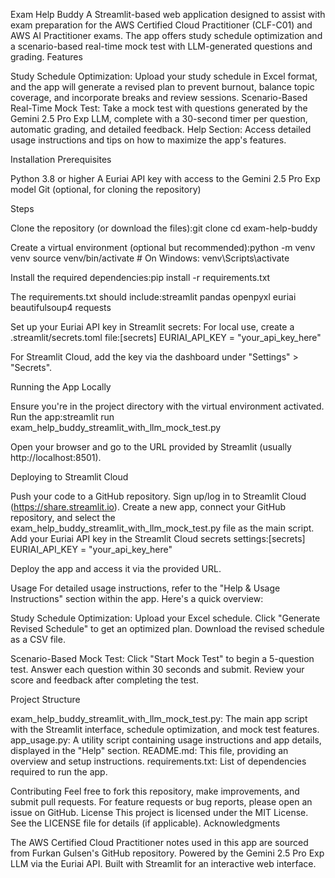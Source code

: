 Exam Help Buddy
A Streamlit-based web application designed to assist with exam preparation for the AWS Certified Cloud Practitioner (CLF-C01) and AWS AI Practitioner exams. The app offers study schedule optimization and a scenario-based real-time mock test with LLM-generated questions and grading.
Features

Study Schedule Optimization: Upload your study schedule in Excel format, and the app will generate a revised plan to prevent burnout, balance topic coverage, and incorporate breaks and review sessions.
Scenario-Based Real-Time Mock Test: Take a mock test with questions generated by the Gemini 2.5 Pro Exp LLM, complete with a 30-second timer per question, automatic grading, and detailed feedback.
Help Section: Access detailed usage instructions and tips on how to maximize the app's features.

Installation
Prerequisites

Python 3.8 or higher
A Euriai API key with access to the Gemini 2.5 Pro Exp model
Git (optional, for cloning the repository)

Steps

Clone the repository (or download the files):git clone <repository-url>
cd exam-help-buddy


Create a virtual environment (optional but recommended):python -m venv venv
source venv/bin/activate  # On Windows: venv\Scripts\activate


Install the required dependencies:pip install -r requirements.txt

The requirements.txt should include:streamlit
pandas
openpyxl
euriai
beautifulsoup4
requests


Set up your Euriai API key in Streamlit secrets:
For local use, create a .streamlit/secrets.toml file:[secrets]
EURIAI_API_KEY = "your_api_key_here"


For Streamlit Cloud, add the key via the dashboard under "Settings" > "Secrets".



Running the App Locally

Ensure you're in the project directory with the virtual environment activated.
Run the app:streamlit run exam_help_buddy_streamlit_with_llm_mock_test.py


Open your browser and go to the URL provided by Streamlit (usually http://localhost:8501).

Deploying to Streamlit Cloud

Push your code to a GitHub repository.
Sign up/log in to Streamlit Cloud (https://share.streamlit.io).
Create a new app, connect your GitHub repository, and select the exam_help_buddy_streamlit_with_llm_mock_test.py file as the main script.
Add your Euriai API key in the Streamlit Cloud secrets settings:[secrets]
EURIAI_API_KEY = "your_api_key_here"


Deploy the app and access it via the provided URL.

Usage
For detailed usage instructions, refer to the "Help & Usage Instructions" section within the app. Here's a quick overview:

Study Schedule Optimization:
Upload your Excel schedule.
Click "Generate Revised Schedule" to get an optimized plan.
Download the revised schedule as a CSV file.


Scenario-Based Mock Test:
Click "Start Mock Test" to begin a 5-question test.
Answer each question within 30 seconds and submit.
Review your score and feedback after completing the test.



Project Structure

exam_help_buddy_streamlit_with_llm_mock_test.py: The main app script with the Streamlit interface, schedule optimization, and mock test features.
app_usage.py: A utility script containing usage instructions and app details, displayed in the "Help" section.
README.md: This file, providing an overview and setup instructions.
requirements.txt: List of dependencies required to run the app.

Contributing
Feel free to fork this repository, make improvements, and submit pull requests. For feature requests or bug reports, please open an issue on GitHub.
License
This project is licensed under the MIT License. See the LICENSE file for details (if applicable).
Acknowledgments

The AWS Certified Cloud Practitioner notes used in this app are sourced from Furkan Gulsen's GitHub repository.
Powered by the Gemini 2.5 Pro Exp LLM via the Euriai API.
Built with Streamlit for an interactive web interface.

